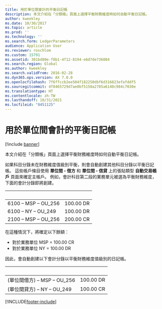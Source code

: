 ```yaml
---
title: 用於單位間會計的平衡日記帳
description: 本文介紹在「分類帳」頁面上選擇平衡財務維度時如何自動平衡日記帳。
author: kweekley
ms.date: 10/30/2017
ms.topic: article
ms.prod: ''
ms.technology: ''
ms.search.form: LedgerParameters
audience: Application User
ms.reviewer: roschlom
ms.custom: 15791
ms.assetid: 301bd80e-f8b1-4f12-8194-e6d7de736084
ms.search.region: Global
ms.author: kweekley
ms.search.validFrom: 2016-02-28
ms.dyn365.ops.version: AX 7.0.0
ms.openlocfilehash: 7f6ffccb2ee504f182250dbf6d316823efafddf5
ms.sourcegitcommit: 4f8465729d7ae0bf5150a2785a6140c984c7030e
ms.translationtype: HT
ms.contentlocale: zh-TW
ms.lasthandoff: 10/31/2021
ms.locfileid: "8451125"
---
```

# <a name="balanced-journals-for-interunit-accounting"></a>用於單位間會計的平衡日記帳

[!include [banner](../includes/banner.md)]

本文介紹在「分類帳」頁面上選擇平衡財務維度時如何自動平衡日記帳。 

如果科目分錄未在財務維度值級別平衡，則會自動創建其他科目分錄以平衡日記帳。 這些帳戶條目使用 **單位間 - 借方** 和 **單位間 - 信貸** 上的張貼類型 **自動交易帳戶** 頁面來確定主帳戶。 例如，會計科目第二段的業務單元被選為平衡財務維度，下面的會計分錄即將創建。

| &nbsp;               | &nbsp;    |
|----------------------|-----------|
| 6100 – MSP – OU\_256 | 100.00 DR |
| 6100 – NY – OU\_249  | 100.00 DR |
| 2100 – MSP – OU\_256 | 200.00 CR |

在這種情況下，將確定以下餘額：

-   對於業務單位 MSP = 100.00 CR
-   對於業務單位 NY = 100.00 DR

因此，會自動創建以下會計分錄以平衡財務維度值級別的日記帳。

| &nbsp;                            | &nbsp;    |
|-----------------------------------|-----------|
| (單位間借方) – MSP – OU\_256 | 100.00 DR |
| (單位間貸方) – NY – OU\_249 | 100.00 CR |







[!INCLUDE[footer-include](../../includes/footer-banner.md)]
